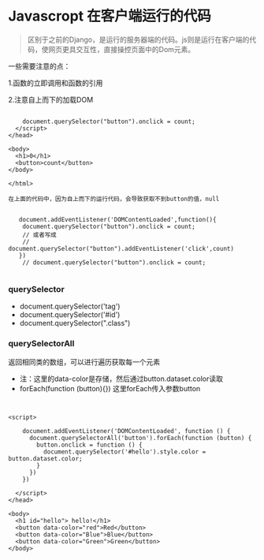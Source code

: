# Javascropt  在客户端运行的代码

> 区别于之前的Django，是运行的服务器端的代码。js则是运行在客户端的代码，使网页更具交互性，直接操控页面中的Dom元素。



一些需要注意的点：

1.函数的立即调用和函数的引用



2.注意自上而下的加载DOM

```
     
    document.querySelector("button").onclick = count;
  </script>
</head>

<body>
  <h1>0</h1>
  <button>count</button>
</body>

</html>

在上面的代码中，因为自上而下的运行代码，会导致获取不到button的值，null


   document.addEventListener('DOMContentLoaded',function(){
    document.querySelector("button").onclick = count;
    // 或者写成
    // document.querySelector("button").addEventListener('click',count)
   })
    // document.querySelector("button").onclick = count;


```


### querySelector
* document.querySelector('tag')
* document.querySelector('#id')
* document.querySelector(".class")

### querySelectorAll

返回相同类的数组，可以进行遍历获取每一个元素

* 注：这里的data-color是存储，然后通过button.dataset.color读取
* forEach(function (button){})  这里forEach传入参数button
```


<script>

    document.addEventListener('DOMContentLoaded', function () {
      document.querySelectorAll('button').forEach(function (button) {
        button.onclick = function () {
          document.querySelector('#hello').style.color = button.dataset.color;
        }
      })
    })

  </script>
</head>

<body>
  <h1 id="hello"> hello!</h1>
  <button data-color="red">Red</button>
  <button data-color="Blue">Blue</button>
  <button data-color="Green">Green</button>
</body>

```

